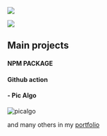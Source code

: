 
[![](https://github.com/pierrickdelrieu/pierrickdelrieu/assets/58939886/e4a19494-8073-4678-9aae-9acfeb68a3aa)](https://www.pierrickdelrieu.com)

[![](https://img.shields.io/badge/LinkedIn-0077B5?style=for-the-badge&logo=linkedin&logoColor=white)](https://linkedin.com/in/pierrickdelrieu)




## Main projects

#### NPM PACKAGE

#### Github action

#### - Pic Algo
![picalgo](https://img.shields.io/visual-studio-marketplace/d/pierrickdelrieu.pic-algo)


and many others in my [portfolio](https://www.pierrickdelrieu.com/projects)

<!--

- 🔭 I’m currently working on ...
- 🌱 I’m currently learning ...
- 👯 I’m looking to collaborate on ...
- 🤔 I’m looking for help with ...
- 💬 Ask me about ...
- 📫 How to reach me: ...
- 😄 Pronouns: ...
- ⚡ Fun fact: ...
-->
